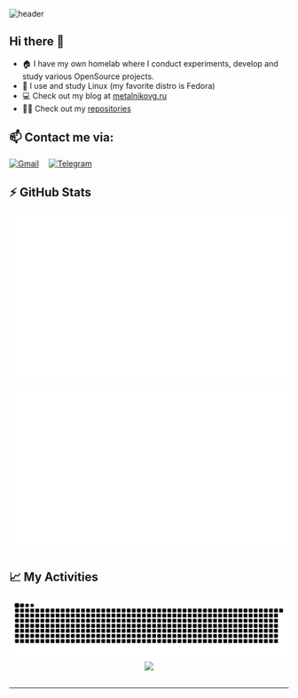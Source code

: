 ![header](https://capsule-render.vercel.app/api?type=waving&color=gradient&height=256&section=header&text=Hello%20World!&fontSize=75&animation=fadeIn&fontAlignY=38&desc=Welcome%20to%20my%20GitHub%20profile!%20Put%20stars,%20fork%20and%20contribute!&descAlignY=51&descAlign=62)
## Hi there 👋
- 🏠 I have my own homelab where I conduct experiments, develop and study various OpenSource projects.
- 🐧 I use and study Linux (my favorite distro is Fedora)
- 💻 Check out my blog at [metalnikovg.ru](https://metalnikovg.ru)
- 👨‍💻 Check out my [repositories](https://github.com/metgen?tab=repositories)

## 📫 Contact me via:
[<img alt="Gmail" src="https://img.shields.io/badge/Gmail-D14836?style=for-the-badge&logo=gmail&logoColor=white"/>](mailto:metalnikov.gennadiy@gmail.com)&emsp;
[<img alt="Telegram" src="https://img.shields.io/badge/Telegram-2CA5E0?style=for-the-badge&logo=telegram&logoColor=white"/>](https://t.me/gennadiy_m)&emsp;

## :zap: GitHub Stats
<p align="center">
  <img src='https://github.com/metgen/github-stats/blob/master/generated/overview.svg#gh-dark-mode-only'>&emsp;
  <img src='https://github.com/metgen/github-stats/blob/master/generated/languages.svg#gh-dark-mode-only'>
</p>

## 📈 My Activities

<picture>
  <source media="(prefers-color-scheme: dark)" srcset="https://raw.githubusercontent.com/metgen/metgen/output/github-contribution-grid-snake-dark.svg">
  <source media="(prefers-color-scheme: light)" srcset="https://raw.githubusercontent.com/metgen/metgen/output/github-contribution-grid-snake.svg">
  <img alt="github contribution grid snake animation" src="https://raw.githubusercontent.com/metgen/metgen/output/github-contribution-grid-snake.svg">
</picture>

<br />

<div align="center">
<img src="https://komarev.com/ghpvc/?username=metgen&&style=flat-square" align="center" />
</div> 

<br />

----

<!--
**metgen/metgen** is a ✨ _special_ ✨ repository because its `README.md` (this file) appears on your GitHub profile.

Here are some ideas to get you started:

- 🔭 I’m currently working on ...
- 🌱 I’m currently learning ...
- 👯 I’m looking to collaborate on ...
- 🤔 I’m looking for help with ...
- 💬 Ask me about ...
- 📫 How to reach me: ...
- 😄 Pronouns: ...
- ⚡ Fun fact: ...
-->
